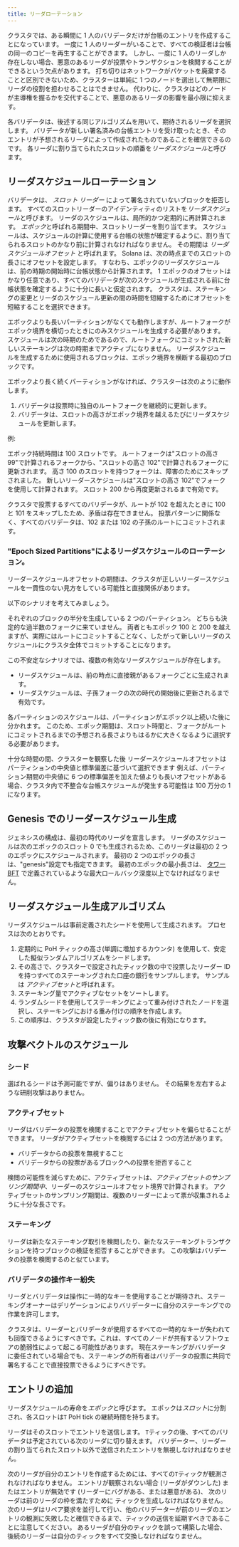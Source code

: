 ```yaml
---
title: リーダローテーション
---
```


クラスタでは、ある瞬間に 1 人のバリデータだけが台帳のエントリを作成することになっています。 一度に 1 人のリーダーがいることで、すべての検証者は台帳の同一のコピーを再生することができます。 しかし、一度に 1 人のリーダしか存在しない場合、悪意のあるリーダが投票やトランザクションを検閲することができるという欠点があります。 打ち切りはネットワークがパケットを廃棄することと区別できないため、クラスターは単純に 1 つのノードを選出して無期限にリーダの役割を担わせることはできません。 代わりに、クラスタはどのノードが主導権を握るかを交代することで、悪意のあるリーダの影響を最小限に抑えます。

各バリデータは、後述する同じアルゴリズムを用いて、期待されるリーダを選択します。 バリデータが新しい署名済みの台帳エントリを受け取ったとき、そのエントリが予想されるリーダによって作成されたものであることを確信できるのです。 各リーダに割り当てられたスロットの順番を*リーダスケジュール*と呼びます。

## リーダスケジュールローテーション

バリデータは、 _スロット リーダー_ によって署名されていないブロックを拒否します。 すべてのスロットリーダーのアイデンティティのリストを*リーダスケジュール*と呼びます。 リーダのスケジュールは、局所的かつ定期的に再計算されます。 *エポック*と呼ばれる期間中、スロットリーダーを割り当てます。 スケジュールは、スケジュールの計算に使用する台帳の状態が確定するように、割り当てられるスロットのかなり前に計算されなければなりません。 その期間は _リーダスケジュールオフセット_ と呼ばれます。 Solana は、次の時点までのスロットの長さにオフセットを設定します。 すなわち、エポックのリーダスケジュールは、前の時期の開始時に台帳状態から計算されます。 1 エポックのオフセットはかなり任意であり、すべてのバリデータが次のスケジュールが生成される前に台帳状態を確定するように十分に長いと仮定されます。 クラスタは、ステーキングの変更とリーダのスケジュール更新の間の時間を短縮するためにオフセットを短縮することを選択できます。

エポックよりも長いパーティションがなくても動作しますが、ルートフォークがエポック境界を横切ったときにのみスケジュールを生成する必要があります。 スケジュールは次の時期のためであるので、ルートフォークにコミットされた新しいステーキングは次の時期までアクティブになりません。 リーダスケジュールを生成するために使用されるブロックは、エポック境界を横断する最初のブロックです。

エポックより長く続くパーティションがなければ、クラスターは次のように動作します。

1. バリデータは投票時に独自のルートフォークを継続的に更新します。
2. バリデータは、スロットの高さがエポック境界を越えるたびにリーダスケジュールを更新します。

例:

エポック持続時間は 100 スロットです。 ルートフォークは"スロットの高さ 99"で計算されるフォークから、"スロットの高さ 102"で計算されるフォークに更新されます。 高さ 100 のスロットを持つフォークは、障害のためにスキップされました。 新しいリーダースケジュールは"スロットの高さ 102"でフォークを使用して計算されます。 スロット 200 から再度更新されるまで有効です。

クラスタで投票するすべてのバリデータが、ルートが 102 を超えたときに 100 と 101 をスキップしたため、矛盾は存在できません。 投票パターンに関係なく、すべてのバリデータは、102 または 102 の子孫のルートにコミットされます。

### "Epoch Sized Partitions"によるリーダスケジュールのローテーション。

リーダースケジュールオフセットの期間は、クラスタが正しいリーダースケジュールを一貫性のない見方をしている可能性と直接関係があります。

以下のシナリオを考えてみましょう。

それぞれのブロックの半分を生成している 2 つのパーティション。 どちらも決定的な過半数のフォークに来ていません。 両者ともエポック 100 と 200 を越えますが、実際にはルートにコミットすることなく、したがって新しいリーダのスケジュールにクラスタ全体でコミットすることになります。

この不安定なシナリオでは、複数の有効なリーダスケジュールが存在します。

- リーダスケジュールは、前の時点に直接親があるフォークごとに生成されます。
- リーダスケジュールは、子孫フォークの次の時代の開始後に更新されるまで有効です。

各パーティションのスケジュールは、パーティションがエポック以上続いた後に分かれます。 このため、エポック期間は、スロット時間と、フォークがルートにコミットされるまでの予想される長さよりもはるかに大きくなるように選択する必要があります。

十分な時間の間、クラスターを観察した後 リーダースケジュールオフセットはパーティションの中央値と標準偏差に基づいて選択できます 例えば、パーティション期間の中央値に 6 つの標準偏差を加えた値よりも長いオフセットがある場合、クラスタ内で不整合な台帳スケジュールが発生する可能性は 100 万分の 1 になります。

## Genesis でのリーダースケジュール生成

ジェネシスの構成は、最初の時代のリーダを宣言します。 リーダのスケジュールは次のエポックのスロット 0 でも生成されるため、このリーダは最初の 2 つのエポックにスケジュールされます。 最初の 2 つのエポックの長さは、"genesis"設定でも指定できます。 最初のエポックの最小長さは、 [タワー BFT](../implemented-proposals/tower-bft.md) で定義されているような最大ロールバック深度以上でなければなりません。

## リーダスケジュール生成アルゴリズム

リーダスケジュールは事前定義されたシードを使用して生成されます。 プロセスは次のとおりです。

1. 定期的に PoH ティックの高さ\(単調に増加するカウンタ\) を使用して、安定した擬似ランダムアルゴリズムをシードします。
2. その高さで、クラスターで設定されたティック数の中で投票したリーダー ID を持つすべてのステーキングされた口座の銀行をサンプルします。 サンプルは *アクティブセット*と呼ばれます。
3. ステーキング量でアクティブなセットをソートします。
4. ランダムシードを使用してステーキングによって重み付けされたノードを選択し、ステーキングにおける重み付けの順序を作成します。
5. この順序は、クラスタが設定したティック数の後に有効になります。

## 攻撃ベクトルのスケジュール

### シード

選ばれるシードは予測可能ですが、偏りはありません。 その結果を左右するような研削攻撃はありません。

### アクティブセット

リーダはバリデータの投票を検閲することでアクティブセットを偏らせることができます。 リーダがアクティブセットを検閲するには 2 つの方法があります。

- バリデータからの投票を無視すること
- バリデータからの投票があるブロックへの投票を拒否すること

検閲の可能性を減らすために、アクティブセットは、_アクティブセットのサンプリング期間中_、リーダーのスケジュールオフセット境界で計算されます。 アクティブセットのサンプリング期間は、複数のリーダーによって票が収集されるように十分な長さです。

### ステーキング

リーダは新たなステーキング取引を検閲したり、新たなステーキングトランザクションを持つブロックの検証を拒否することができます。 この攻撃はバリデータの投票を検閲するのと似ています。

### バリデータの操作キー紛失

リーダとバリデータは操作に一時的なキーを使用することが期待され、ステーキングオーナーはデリゲーションによりバリデーターに自分のステーキングでの作業を許可します。

クラスタは、リーダーとバリデータが使用するすべての一時的なキーが失われても回復できるようにすべきです。これは、すべてのノードが共有するソフトウェアの脆弱性によって起こる可能性があります。 現在ステーキングがバリデータに委任されている場合でも、ステーキングの所有者はバリデータの投票に共同で署名することで直接投票できるようにすべきです。

## エントリの追加

リーダスケジュールの寿命を*エポック*と呼びます。 エポックは*スロット*に分割され、各スロットは`T` PoH tick の継続時間を持ちます。

リーダはそのスロットでエントリを送信します。 `T`ティックの後、すべてのバリデータは予定されている次のリーダに切り替えます。 バリデーター、リーダーの割り当てられたスロット以外で送信されたエントリを無視しなければなりません。

次のリーダが自分のエントリを作成するためには、すべての`T`ティックが観測されなければなりません。 エントリが観察されない場合 \(リーダがダウンした\) またはエントリが無効です \(リーダーにバグがある、または悪意がある\)、 次のリーダは前のリーダの枠を満たすために ティックを生成しなければなりません。 次のリーダはリペア要求を並行して行い、他のバリデーターが前のリーダのエントリの観測に失敗したと確信できるまで、ティックの送信を延期すべきであることに注意してください。 あるリーダが自分のティックを誤って構築した場合、後続のリーダーは自分のティックをすべて交換しなければなりません。

